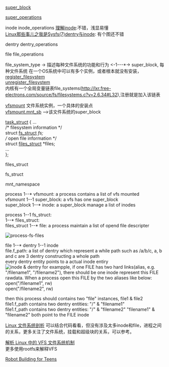 [super_block](http://lxr.free-electrons.com/source/include/linux/fs.h?v=2.6.34#L1319)  

[super_operations](http://lxr.free-electrons.com/source/include/linux/fs.h?v=2.6.34#L1558)  

inode
inode_operations
[理解inode](http://www.ruanyifeng.com/blog/2011/12/inode.html):不错，浅显易懂  
[Linux那些事儿之我是Sysfs(7)dentry与inode](http://blog.csdn.net/fudan_abc/article/details/1775313): 有个图还不错  

dentry
dentry_operations

file
file_operations

file_system_type -> 描述每种文件系统的功能和行为 <-1---*-> super_block, 每种文件系统 在一个OS系统中可以有多个实例，或者根本就没有安装，  
[register_filesystem](http://lxr.free-electrons.com/source/fs/filesystems.c?v=2.6.34#L69)  
[unregister_filesystem](http://lxr.free-electrons.com/source/fs/filesystems.c?v=2.6.34#L102)  
内核有一个全局变量链表file_systems(http://lxr.free-electrons.com/source/fs/filesystems.c?v=2.6.34#L32),注册就是加入该链表

[vfsmount](http://lxr.free-electrons.com/source/include/linux/mount.h?v=2.6.34#L50) 文件系统实例，一个具体的安装点  
[vfsmount.mnt_sb](http://lxr.free-electrons.com/source/include/linux/mount.h?v=2.6.34#L55) -->该文件系统的super_block  



[task_struct](http://lxr.free-electrons.com/source/include/linux/sched.h?v=2.6.34#L1169) {
    ...  
    /* filesystem information */  
    struct [fs_struct](http://lxr.free-electrons.com/source/include/linux/fs_struct.h?v=2.6.34#L6) *fs;  
    /* open file information */  
    struct [files_struct](http://lxr.free-electrons.com/source/include/linux/fdtable.h?v=2.6.34#L43) *files;  
    ...  
};  

files_struct

fs_struct

mnt_namespace


process 1--* vfsmount: a process contains a list of vfs mounted  
vfsmount 1--1 super_block: a vfs has one super_block  
super_block 1--* inode: a super_block manage a list of inodes  

process 1--1 fs_struct:  
        1--* files_struct:  
files_struct 1--* file: a process maintain a list of opend file descripter  

![process-fs-files](http://p.blog.csdn.net/images/p_blog_csdn_net/fudan_abc/fs.jpg)  

file 1--* dentry 1--1 inode  
file.f_path: a list of dentry which represent a while path such as /a/b/c, a, b and c are 3 dentry constructing a whole path  
every dentry entity points to a actual inode entiry  
![inode & dentry](http://hi.csdn.net/attachment/201012/6/0_1291637767J6uo.gif)
for exampple, if one FILE has two hard links(alias, e.g. "/filename1", "/filename2"), there should be one inode represent this FILE rawdata. When a process open this FILE by the two aliases like below:  
open("/filename1", rw)  
open("/filename2", rw)  

then this process should contains two "file" instances, file1 & file2  
file1.f_path contains two dentry entities: "/" & "filename1"  
file1.f_path contains two dentry entities: "/" & "filename2"
"filename1" & "filename2" both point to the FILE inode  

[Linux 文件系统剖析](http://www.ibm.com/developerworks/cn/linux/l-linux-filesystem/)   可以结合代码看看，但没有涉及太多inode和file，进程之间的关系，更多关注了文件系统，挂载和超级块的关系，可以参考。  

[解析 Linux 中的 VFS 文件系统机制](http://www.ibm.com/developerworks/cn/linux/l-vfs/)  
更多使用rootfs来解释VFS  



[Robot Building for Teens](http://www.cengageptr.com/Topics/TitleDetail/1133948650)  

